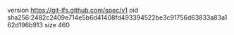 version https://git-lfs.github.com/spec/v1
oid sha256:2482c2409e714e5b6d41408fd493394522be3c91756d63833a83a162d196b913
size 460
